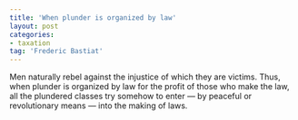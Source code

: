 ```yaml
---
title: 'When plunder is organized by law'
layout: post
categories:
- taxation
tag: 'Frederic Bastiat'
---
```


Men naturally rebel against the injustice of which they are victims. Thus, when plunder is organized by law for the profit of those who make the law, all the plundered classes try somehow to enter — by peaceful or revolutionary means — into the making of laws.